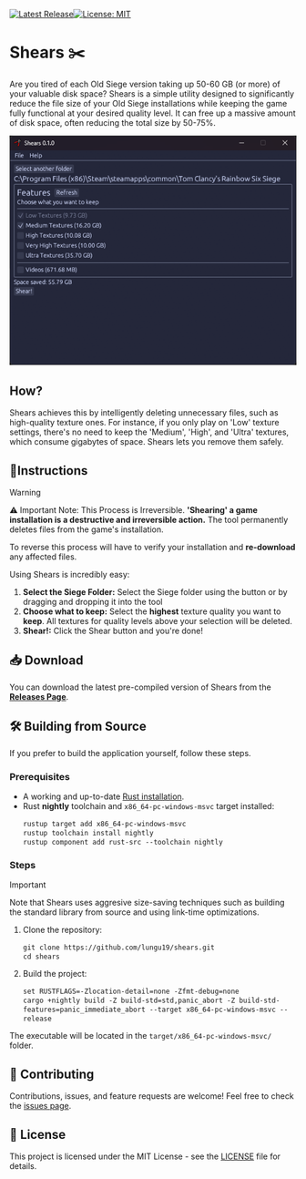 [![Latest Release](https://img.shields.io/github/v/release/lungu19/shears)](https://github.com/lungu19/Shears/releases)[![License: MIT](https://img.shields.io/badge/License-MIT-yellow.svg)](https://opensource.org/licenses/MIT)

# Shears ✂️
Are you tired of each Old Siege version taking up 50-60 GB (or more) of your valuable disk space? Shears is a simple utility designed to significantly reduce the file size of your Old Siege installations while keeping the game fully functional at your desired quality level. It can free up a massive amount of disk space, often reducing the total size by 50-75%.

![Shears](https://raw.githubusercontent.com/lungu19/shears/refs/heads/main/assets/screenshot1.png)

## How?
Shears achieves this by intelligently deleting unnecessary files, such as high-quality texture ones. For instance, if you only play on 'Low' texture settings, there's no need to keep the 'Medium', 'High', and 'Ultra' textures, which consume gigabytes of space. Shears lets you remove them safely.

## 🚀Instructions
> [!WARNING]
> ⚠️ Important Note: This Process is Irreversible.
> **'Shearing' a game installation is a destructive and irreversible action.** The tool permanently deletes files from the game's installation.
>
> To reverse this process will have to verify your installation and **re-download** any affected files.

Using Shears is incredibly easy:
 1. **Select  the Siege Folder:** Select the Siege folder using the button or by dragging and dropping it into the tool
 2. **Choose what to keep:** Select the **highest** texture quality you want to **keep**. All textures for quality levels above your selection will be deleted. 
 3. **Shear!:** Click the Shear button and you're done!

## 📥 Download

You can download the latest pre-compiled version of Shears from the [**Releases Page**](https://github.com/lungu19/shears/releases).

## 🛠️ Building from Source

If you prefer to build the application yourself, follow these steps.

### Prerequisites

- A working and up-to-date [Rust installation](https://www.rust-lang.org/tools/install).
- Rust **nightly** toolchain and `x86_64-pc-windows-msvc` target installed:
	```batch
	rustup target add x86_64-pc-windows-msvc
	rustup toolchain install nightly
	rustup component add rust-src --toolchain nightly
	```

### Steps
> [!IMPORTANT]
> Note that Shears uses aggresive size-saving techniques such as building the standard library from source and using link-time optimizations.
1.  Clone the repository:
    ```batch
    git clone https://github.com/lungu19/shears.git
    cd shears
    ```
2.  Build the project:

	```batch
	set RUSTFLAGS=-Zlocation-detail=none -Zfmt-debug=none
	cargo +nightly build -Z build-std=std,panic_abort -Z build-std-features=panic_immediate_abort --target x86_64-pc-windows-msvc --release
	```

The executable will be located in the `target/x86_64-pc-windows-msvc/` folder.

## 🤝 Contributing

Contributions, issues, and feature requests are welcome! Feel free to check the [issues page](https://github.com/lungu19/shears/issues).

## 📄 License

This project is licensed under the MIT License - see the [LICENSE](https://github.com/lungu19/shears/LICENSE) file for details.
